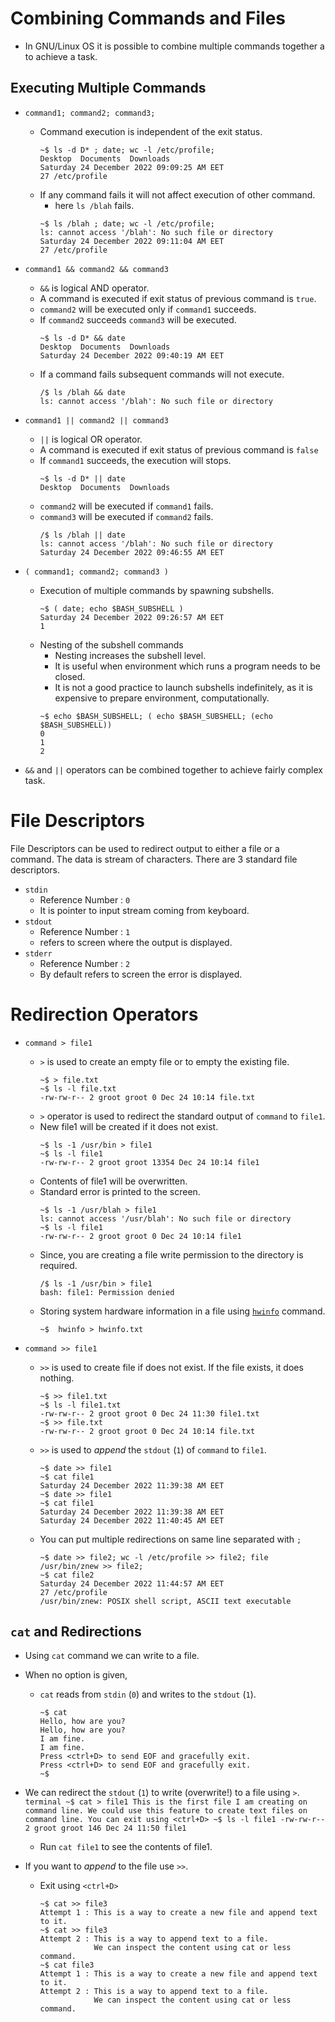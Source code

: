 # Combining Commands and Files

* In GNU/Linux OS it is possible to combine multiple commands together a to achieve a task.

## Executing Multiple Commands

* ` command1; command2; command3; `
	- Command execution is independent of the exit status.
		```terminal
		~$ ls -d D* ; date; wc -l /etc/profile;
		Desktop  Documents  Downloads
		Saturday 24 December 2022 09:09:25 AM EET
		27 /etc/profile
		```
	- If any command fails it will not affect execution of other command.
		+ here ` ls /blah ` fails.
		```terminal
		~$ ls /blah ; date; wc -l /etc/profile;
		ls: cannot access '/blah': No such file or directory
		Saturday 24 December 2022 09:11:04 AM EET
		27 /etc/profile
		```
		
* ` command1 && command2 && command3 `
	- ` && ` is logical AND operator. 
	- A command is executed if exit status of previous command is ` true `.
	- ` command2 ` will be executed only if ` command1 ` succeeds.
	- If ` command2 ` succeeds ` command3 ` will be executed.
		```terminal
		~$ ls -d D* && date
		Desktop  Documents  Downloads
		Saturday 24 December 2022 09:40:19 AM EET
		```
	- If a command fails subsequent commands will not execute.
		```terminal
		/$ ls /blah && date
		ls: cannot access '/blah': No such file or directory
		```
		
* ` command1 || command2 || command3 `
	- ` || ` is logical OR operator.
	- A command is executed if exit status of previous command is ` false `
	- If ` command1 ` succeeds, the execution will stops.
		```terminal
		~$ ls -d D* || date
		Desktop  Documents  Downloads
		```
	- ` command2 ` will be executed if ` command1 ` fails. 
	- ` command3 ` will be executed if ` command2 ` fails.
		```terminal
		/$ ls /blah || date
		ls: cannot access '/blah': No such file or directory
		Saturday 24 December 2022 09:46:55 AM EET
		```
	
* ` ( command1; command2; command3 ) ` 
	- Execution of multiple commands by spawning subshells.
		```terminal
		~$ ( date; echo $BASH_SUBSHELL )
		Saturday 24 December 2022 09:26:57 AM EET
		1
		```
	- Nesting of the subshell commands
		+ Nesting increases the subshell level.
		+ It is useful when environment which runs a program needs to be closed.
		+ It is not a good practice to launch subshells indefinitely, as it is expensive to prepare environment, computationally.
		```terminal
		~$ echo $BASH_SUBSHELL; ( echo $BASH_SUBSHELL; (echo $BASH_SUBSHELL))
		0
		1
		2
		```
* ` && ` and ` || ` operators can be combined together to achieve fairly complex task.		


# File Descriptors
File Descriptors can be used to redirect output to either a file or a command.
The data is stream of characters.
There are 3 standard file descriptors.
* ` stdin `
	- Reference Number : ` 0 `
	- It is pointer to input stream coming from keyboard.
* ` stdout `
	- Reference Number : ` 1 `
	- refers to screen where the output is displayed.
* ` stderr `
	- Reference Number : ` 2 `
	- By default refers to screen the error is displayed.

# Redirection Operators
* ` command > file1 `
	- ` > ` is used to create an empty file or to empty the existing file.
		```terminal
		~$ > file.txt
		~$ ls -l file.txt
		-rw-rw-r-- 2 groot groot 0 Dec 24 10:14 file.txt
		```
	- ` > ` operator is used to redirect the standard output of ` command ` to ` file1 `.
	- New file1 will be created if it does not exist.
		```terminal
		~$ ls -1 /usr/bin > file1
		~$ ls -l file1
		-rw-rw-r-- 2 groot groot 13354 Dec 24 10:14 file1
		```
	- Contents of file1 will be overwritten.
	- Standard error is printed to the screen.
		```terminal
		~$ ls -1 /usr/blah > file1
		ls: cannot access '/usr/blah': No such file or directory
		~$ ls -l file1
		-rw-rw-r-- 2 groot groot 0 Dec 24 10:14 file1
		```
	- Since, you are creating a file write permission to the directory is required.
		```terminal
		/$ ls -1 /usr/bin > file1
		bash: file1: Permission denied
		```
	- Storing system hardware information in a file using [` hwinfo `]() command.
		```terminal
		~$  hwinfo > hwinfo.txt
		```

* ` command >> file1 `
	- ` >> ` is used to create file if does not exist. If the file exists, it does nothing.
		```terminal
		~$ >> file1.txt
		~$ ls -l file1.txt
		-rw-rw-r-- 2 groot groot 0 Dec 24 11:30 file1.txt
		~$ >> file.txt
		-rw-rw-r-- 2 groot groot 0 Dec 24 10:14 file.txt
		```
	- ` >> ` is used to *append* the ` stdout ` (` 1 `) of ` command ` to ` file1 `.
		```terminal
		~$ date >> file1
		~$ cat file1
		Saturday 24 December 2022 11:39:38 AM EET
		~$ date >> file1
		~$ cat file1
		Saturday 24 December 2022 11:39:38 AM EET
		Saturday 24 December 2022 11:40:45 AM EET
		```
	- You can put multiple redirections on same line separated with ` ; `
		```terminal
		~$ date >> file2; wc -l /etc/profile >> file2; file /usr/bin/znew >> file2;
		~$ cat file2
		Saturday 24 December 2022 11:44:57 AM EET
		27 /etc/profile
		/usr/bin/znew: POSIX shell script, ASCII text executable
		```
				
## ` cat ` and Redirections
* Using ` cat ` command we can write to a file.
* When no option is given, 	
	- ` cat ` reads from ` stdin ` (` 0 `) and writes to the ` stdout ` (` 1 `).
		```terminal
		~$ cat
		Hello, how are you?
		Hello, how are you?
		I am fine.
		I am fine.
		Press <ctrl+D> to send EOF and gracefully exit.
		Press <ctrl+D> to send EOF and gracefully exit.
		~$
		```
* We can redirect the ` stdout ` (` 1 `) to write (overwrite!) to a file using ` > `.
		```terminal
		~$ cat > file1
		This is the first file I am creating on command line.
		We could use this feature to create text files on command line.
		You can exit using <ctrl+D>
		~$ ls -l file1
		-rw-rw-r-- 2 groot groot 146 Dec 24 11:50 file1
		```
	- Run ` cat file1 ` to see the contents of file1.
	
* If you want to *append* to the file use ` >> `.
	- Exit using ` <ctrl+D> `
		```terminal
		~$ cat >> file3
		Attempt 1 : This is a way to create a new file and append text to it.
		~$ cat >> file3
		Attempt 2 : This is a way to append text to a file.
					We can inspect the content using cat or less command. 
		~$ cat file3
		Attempt 1 : This is a way to create a new file and append text to it.
		Attempt 2 : This is a way to append text to a file.
					We can inspect the content using cat or less command. 
		```
